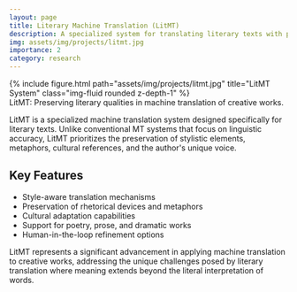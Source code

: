 ```yaml
---
layout: page
title: Literary Machine Translation (LitMT)
description: A specialized system for translating literary texts with preservation of style and cultural nuances.
img: assets/img/projects/litmt.jpg
importance: 2
category: research
---
```


<div class="row">
    <div class="col-sm mt-3 mt-md-0">
        {% include figure.html path="assets/img/projects/litmt.jpg" title="LitMT System" class="img-fluid rounded z-depth-1" %}
    </div>
</div>
<div class="caption">
    LitMT: Preserving literary qualities in machine translation of creative works.
</div>

LitMT is a specialized machine translation system designed specifically for literary texts. Unlike conventional MT systems that focus on linguistic accuracy, LitMT prioritizes the preservation of stylistic elements, metaphors, cultural references, and the author's unique voice.

## Key Features

- Style-aware translation mechanisms
- Preservation of rhetorical devices and metaphors
- Cultural adaptation capabilities
- Support for poetry, prose, and dramatic works
- Human-in-the-loop refinement options

LitMT represents a significant advancement in applying machine translation to creative works, addressing the unique challenges posed by literary translation where meaning extends beyond the literal interpretation of words.
